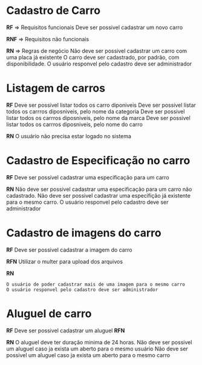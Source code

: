 # Cadastro de Carro

**RF** => Requisitos funcionais
    Deve ser possivel cadastrar um novo carro

**RNF** => Requisitos não funcionais


**RN** => Regras de negócio
    Não deve ser possivel cadastrar um carro com uma placa já existente
    O carro deve ser cadastrado, por padrão, com disponibilidade.
    O usuário responvel pelo cadastro deve ser administrador

# Listagem de carros

**RF**
    Deve ser possivel listar todos os carro diponiveis
    Deve ser possivel listar todos os carrros diposniveis, pelo nome da categoria
    Deve ser possivel listar todos os carrros diposniveis, pelo nome da marca
    Deve ser possivel listar todos os carrros diposniveis, pelo nome do carro

**RN**
    O usuário não precisa estar logado no sistema

# Cadastro de Especificação no carro

**RF**
    Deve ser possível cadastrar uma especificação para um carro


**RN**
    Não deve ser possivel cadastrar uma especificação para um carro não cadastrado.
    Não deve ser possivel cadastrar uma especifição já existente para o mesmo carro.
    O usuário responvel pelo cadastro deve ser administrador


# Cadastro de imagens do carro

**RF**
    Deve ser possivel cadastrar a imagem do carro

**RFN**
    Utilizar o multer para upload dos arquivos

**RN**

    O usuário de poder cadastrar mais de uma imagem para o mesmo carro
    O usuário responvel pelo cadastro deve ser administrador

# Aluguel de carro

**RF**
    Deve ser possivel cadastrar um aluguel
**RFN**

**RN**
    O aluguel deve ter duração minima de 24 horas.
    Não deve ser possivel um aluguel caso ja exista um aberto para o mesmo usuário
    Não deve ser possivel um aluguel caso ja exista um aberto para o mesmo carro


    



